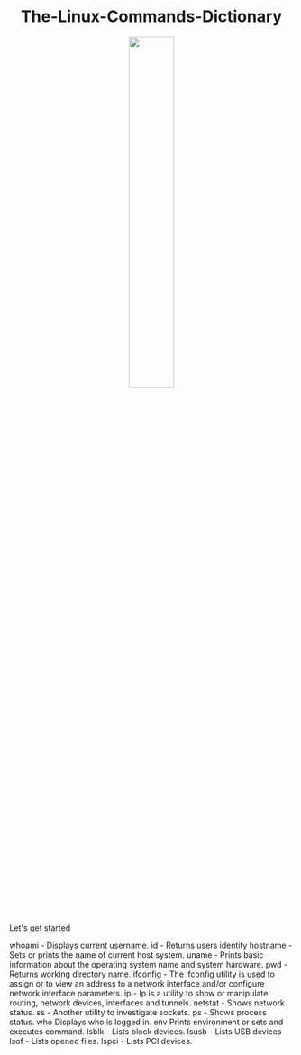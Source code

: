 <center>
    <h1>The-Linux-Commands-Dictionary</h1>
</center>

<center>
    <img src="Label.jpeg" width="40%">
</center>
<body>
    <p>Let's get started </p>
</body>

<div>
whoami	- Displays current username.  
id	- Returns users identity  
hostname	- Sets or prints the name of current host system.  
uname	- Prints basic information about the operating system name and system hardware.  
pwd	- Returns working directory name.  
ifconfig	- The ifconfig utility is used to assign or to view an address to a network interface and/or configure network interface parameters.  
ip	- Ip is a utility to show or manipulate routing, network devices, interfaces and tunnels.  
netstat	- Shows network status.  
ss	- Another utility to investigate sockets.  
ps	- Shows process status.  
who	Displays who is logged in.  
env	Prints environment or sets and executes command.  
lsblk	- Lists block devices.  
lsusb	- Lists USB devices  
lsof	- Lists opened files.  
lspci	- Lists PCI devices.  
</div>
